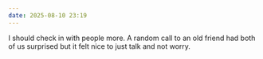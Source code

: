 ```yaml
---
date: 2025-08-10 23:19
---
```


I should check in with people more. A random call to an old friend had both of us surprised but it felt nice to just talk and not worry.
